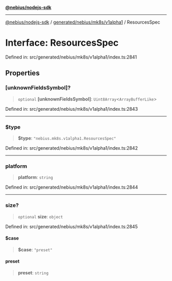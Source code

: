 [**@nebius/nodejs-sdk**](../../../../../README.md)

***

[@nebius/nodejs-sdk](../../../../../README.md) / [generated/nebius/mk8s/v1alpha1](../README.md) / ResourcesSpec

# Interface: ResourcesSpec

Defined in: src/generated/nebius/mk8s/v1alpha1/index.ts:2841

## Properties

### \[unknownFieldsSymbol\]?

> `optional` **\[unknownFieldsSymbol\]**: `Uint8Array`\<`ArrayBufferLike`\>

Defined in: src/generated/nebius/mk8s/v1alpha1/index.ts:2843

***

### $type

> **$type**: `"nebius.mk8s.v1alpha1.ResourcesSpec"`

Defined in: src/generated/nebius/mk8s/v1alpha1/index.ts:2842

***

### platform

> **platform**: `string`

Defined in: src/generated/nebius/mk8s/v1alpha1/index.ts:2844

***

### size?

> `optional` **size**: `object`

Defined in: src/generated/nebius/mk8s/v1alpha1/index.ts:2845

#### $case

> **$case**: `"preset"`

#### preset

> **preset**: `string`
